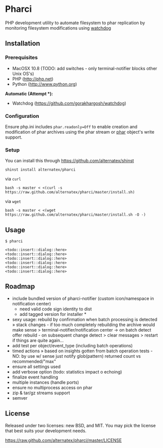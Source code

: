 Pharci
=============

PHP development utility to automate filesystem to phar replication by monitoring filesystem modifications using [watchdog](https://github.com/gorakhargosh/watchdog/)

Installation
------------

### Prerequisites

- MacOSX 10.8 (TODO: add switches - only terminal-notifier blocks other Unix OS's)
- PHP (http://php.net)
- Python (http://www.python.org)

**Automatic (Attempt \*):**
- Watchdog (https://github.com/gorakhargosh/watchdog)

### Configuration

Ensure php.ini includes `phar.readonly=Off` to enable creation and modification of phar archives using the phar stream or [phar](http://php.net/manual/ru/class.phar.php) object's write support.

### Setup

You can install this through https://github.com/alternatex/shinst

`shinst install alternatex/pharci`

via `curl`

`bash -s master < <(curl -s https://raw.github.com/alternatex/pharci/master/install.sh)`

via `wget`

`bash -s master < <(wget https://raw.github.com/alternatex/pharci/master/install.sh -O -)`

Usage
-------------

```shell
$ pharci

<todo::insert::dialog::here>
<todo::insert::dialog::here>
<todo::insert::dialog::here>
<todo::insert::dialog::here>
<todo::insert::dialog::here>
<todo::insert::dialog::here>

```

Roadmap
-------------
- include bundled version of pharci-notifier (custom icon/namespace in notification center)
	- need valid code sign identity to dist
	- add tagged version for installer *
- sexy usage: rebuild by confirmation when batch processing is detected » stack changes - if too much completely rebuilding the archive would make sense > terminal-notifier/notification center
-> on batch detect offer rebuild - on subsequent change detect > clear messages > restart if things are quite again...
- add test per object/event_type (including batch operations)
- timed actions » based on insights gotten from batch operation tests - NO: by use w/ sense just notify glob(pattern) returned count vs recommended/"max"
- ensure all settings used
- add verbose option (todo: statistics impact o echoing)
- finalize event handling
- multiple instances (handle ports)
- ensure no multiprocess access on phar
- zip & tar/gz streams support
- semver

License
-------------
Released under two licenses: new BSD, and MIT. You may pick the
license that best suits your development needs.

https://raw.github.com/alternatex/pharci/master/LICENSE